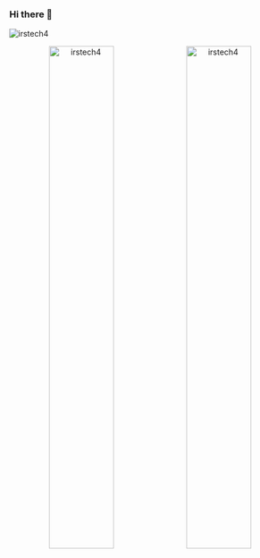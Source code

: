 ### Hi there 👋

<!--
**irstech4/irstech4** is a ✨ _special_ ✨ repository because its `README.md` (this filfe) appears on your GitHub profile.

Here are some ideas to get you started:

- 🔭 I’m currently working on ...
- 🌱 I’m currently learning ...
- 👯 I’m looking to collaborate on ...
- 🤔 I’m looking for help with ...
- 💬 Ask me about ...
- 📫 How to reach me: ...
- 😄 Pronouns: ...
- ⚡ Fun fact: ...
-->

<p align="left"> <img src="https://komarev.com/ghpvc/?username=irstech4&label=Profile%20views&color=0e75b6&style=flat" alt="irstech4" /> </p>


<p align="center">  
<img width="48%" src="https://github-readme-stats.vercel.app/api?username=irstech4&show_icons=true&locale=en" alt="irstech4" />
<img width="48%" src="https://github-readme-streak-stats.herokuapp.com/?user=irstech4&" alt="irstech4" />
</p>
